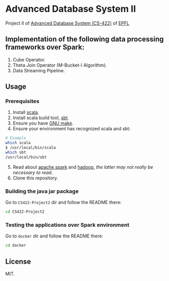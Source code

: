 # Advanced Database System II
Project II of [Advanced Database System (CS-422)](http://isa.epfl.ch/imoniteur_ISAP/!itffichecours.htm?ww_i_matiere=1888826574&ww_x_anneeAcad=2017-2018&ww_i_section=249847&ww_i_niveau=&ww_c_langue=en) of [EPFL](https://www.epfl.ch/)

## Implementation of the following data processing frameworks over Spark:
1. Cube Operator.
2. Theta Join Operator (M-Bucket-I Algorithm).
3. Data Streaming Pipeline.

## Usage

### Prerequisites
1. Install [scala](https://www.scala-lang.org/).
2. Install scala build tool, [sbt](https://www.scala-sbt.org/).
3. Ensure you have [GNU make](https://www.gnu.org/software/make/manual/make.html).
4. Ensure your environment has recognized scala and sbt:
```bash
# Example
which scala
$ /usr/local/bin/scala
which sbt
/usr/local/bin/sbt
```
5. Read about [apache spark](https://spark.apache.org/) and [hadoop](http://hadoop.apache.org/), *the latter may not really be necessary to read*. 
6. Clone this repository.

### Building the java jar package
Go to `CS422-Project2` dir and follow the README there:
```bash
cd CS422-Project2
```

### Testing the applications over Spark environment
Go to `docker` dir and follow the README there:
```bash
cd docker
```

## License
MIT.